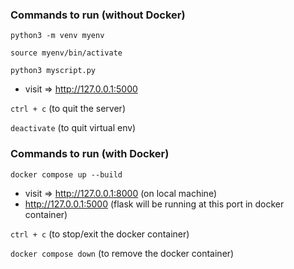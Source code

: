 ### Commands to run (without Docker)

`python3 -m venv myenv`

`source myenv/bin/activate`

`python3 myscript.py`

* visit => http://127.0.0.1:5000

`ctrl + c` (to quit the server)

`deactivate` (to quit virtual env)

### Commands to run (with Docker)

`docker compose up --build`

* visit => http://127.0.0.1:8000 (on local machine)
* http://127.0.0.1:5000 (flask will be running at this port in docker container)

`ctrl + c` (to stop/exit the docker container)

`docker compose down` (to remove the docker container)
